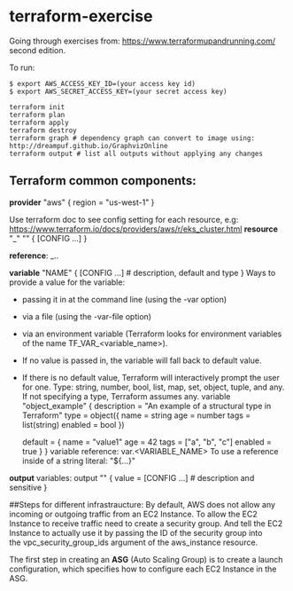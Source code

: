 # terraform-exercise

Going through exercises from: https://www.terraformupandrunning.com/ second edition.

To run:
```
$ export AWS_ACCESS_KEY_ID=(your access key id)
$ export AWS_SECRET_ACCESS_KEY=(your secret access key)

terraform init
terraform plan
terraform apply
terraform destroy
terraform graph # dependency graph can convert to image using: http://dreampuf.github.io/GraphvizOnline 
terraform output # list all outputs without applying any changes
```

## Terraform common components:
**provider** "aws" {
  region = "us-west-1"
}

Use terraform doc to see config setting for each resource, e.g: https://www.terraform.io/docs/providers/aws/r/eks_cluster.html
**resource** "<PROVIDER>_<TYPE>" "<NAME>" {
  [CONFIG ...]
}

**reference**: <PROVIDER>_<TYPE>.<NAME>.<ATTRIBUTE>

**variable** "NAME" {
  [CONFIG ...] # description, default and type
}
Ways to provide a value for the variable:
* passing it in at the command line (using the -var option)
* via a file (using the -var-file option)
* via an environment variable (Terraform looks for environment variables of the name TF_VAR_<variable_name>). 
* If no value is passed in, the variable will fall back to default value. 
* If there is no default value, Terraform will interactively prompt the user for one.
Type: string, number, bool, list, map, set, object, tuple, and any. If not specifying a type, Terraform assumes any.
variable "object_example" {
  description = "An example of a structural type in Terraform"
  type        = object({
    name    = string
    age     = number
    tags    = list(string)
    enabled = bool
  })

  default = {
    name    = "value1"
    age     = 42
    tags    = ["a", "b", "c"]
    enabled = true
  }
}
variable reference:
var.<VARIABLE_NAME>
To use a reference inside of a string literal: "${...}"

**output** variables:
output "<NAME>" {
  value = <VALUE>
  [CONFIG ...] # description and sensitive
}

##Steps for different infrastraucture:
By default, AWS does not allow any incoming or outgoing traffic from an EC2 Instance. To allow the EC2 Instance to receive traffic need to create a security group. And tell the EC2 Instance to actually use it by passing the ID of the security group into the vpc_security_group_ids argument of the aws_instance resource. 

The first step in creating an **ASG** (Auto Scaling Group) is to create a launch configuration, which specifies how to configure each EC2 Instance in the ASG.
